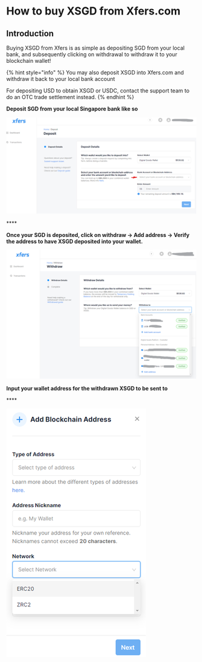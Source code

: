 # How to buy XSGD from Xfers.com

## **Introduction**

Buying XSGD from Xfers is as simple as depositing SGD from your local bank, and subsequently clicking on withdrawal to withdraw it to your blockchain wallet!

{% hint style="info" %}
You may also deposit XSGD into Xfers.com and withdraw it back to your local bank account

For depositing USD to obtain XSGD or USDC, contact the support team to do an OTC trade settlement instead.
{% endhint %}



**Deposit SGD from your local Singapore bank like so**  

![](../.gitbook/assets/image%20%283%29.png)

\*\*\*\*

**Once your SGD is deposited, click on withdraw -&gt; Add address -&gt; Verify the address to have XSGD deposited into your wallet.**



![](../.gitbook/assets/image%20%2815%29.png)



**Input your wallet address for the withdrawn XSGD to be sent to** 

\*\*\*\*

![](../.gitbook/assets/image%20%286%29.png)



